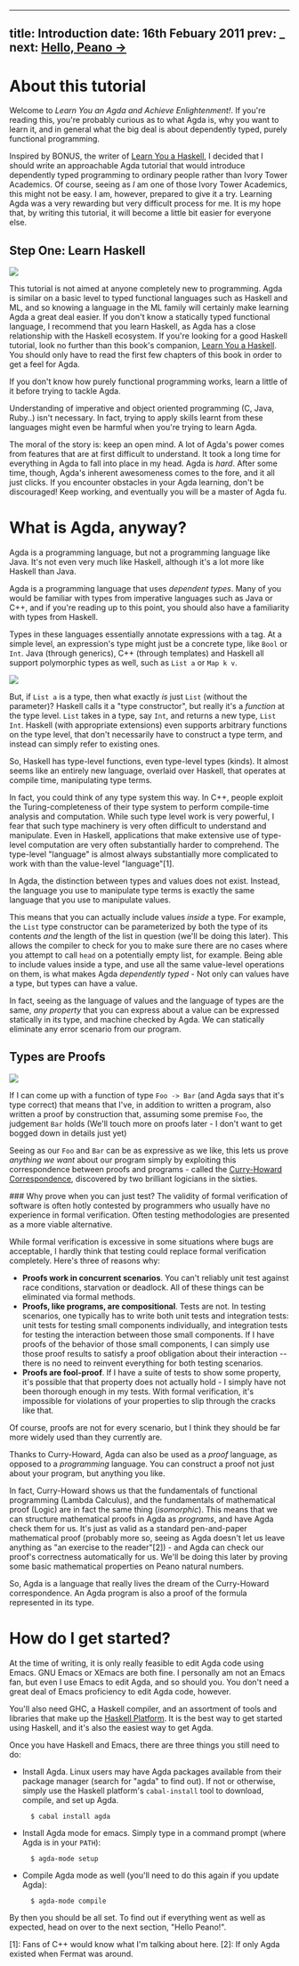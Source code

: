 -----
title: Introduction
date: 16th Febuary 2011
prev: _
next: <a href="/pages/peano.html">Hello, Peano → </a>
-----

About this tutorial
===================

Welcome to *Learn You an Agda and Achieve Enlightenment!*. If you're reading this, 
you're probably curious as to what Agda is, why you want to learn it, and in general what 
the big deal is about dependently typed, purely functional programming.

Inspired by BONUS, the writer of [Learn You a Haskell](http://learnyouahaskell.com), I decided
that I should write an approachable Agda tutorial that would introduce dependently typed
programming to ordinary people rather than Ivory Tower Academics. Of course, seeing as
*I* am one of those Ivory Tower Academics, this might not be easy. I am, however, prepared
to give it a try. Learning Agda was a very rewarding but very difficult process for me. It
is my hope that, by writing this tutorial, it will become a little bit easier for everyone
else.

Step One: Learn Haskell
-----------------------

<img class='img left' src='/static/koala.png' />

This tutorial is not aimed at anyone completely new to programming. Agda is similar on
a basic level to typed functional languages such as Haskell and ML, and so knowing a 
language in the ML family will certainly make learning Agda a great deal easier. If you
don't know a statically typed functional language, I recommend that you learn Haskell,
as Agda has a close relationship with the Haskell ecosystem. If you're looking for a good
Haskell tutorial, look no further than this book's companion, [Learn You a Haskell](http://learnyouahaskell.com).
You should only have to read the first few chapters of this book in order to get a feel
for Agda.

If you don't know how purely functional programming works, learn a little of it before 
trying to tackle Agda.

Understanding of imperative and object oriented programming (C, Java, Ruby..) isn't
necessary. In fact, trying to apply skills learnt from these languages might even be
harmful when you're trying to learn Agda.

The moral of the story is: keep an open mind. A lot of Agda's power comes from features 
that are at first difficult to understand. It took a long time for everything in Agda 
to fall into place in my head. Agda is *hard*. After some time, though, Agda's inherent
awesomeness comes to the fore, and it all just clicks. If you encounter 
obstacles in your Agda learning, don't be discouraged! Keep working, and eventually 
you will be a master of Agda fu.

What is Agda, anyway?
=====================

Agda is a programming language, but not a programming language like Java. It's not 
even very much like Haskell, although it's a lot more like Haskell than Java. 

Agda is a programming language that uses *dependent types*. Many of you would
be familiar with types from imperative languages such as Java or C++, and if you're
reading up to this point, you should also have a familiarity with types from
Haskell.

Types in these languages essentially annotate expressions with a tag. At a simple level,
an expression's type might just be a concrete type, like `Bool` or `Int`. Java (through
generics), C++ (through templates) and Haskell all support polymorphic types as well,
such as `List a` or `Map k v`.

<img class='img right' src='/static/types.png' />

But, if `List a` is a type, then what exactly *is* just `List` (without the parameter)? 
Haskell calls it a "type constructor", but really it's a *function* at the type level. `List` takes in a type, say `Int`,
and returns a new type, `List Int`. Haskell (with appropriate extensions) even supports arbitrary functions on the 
type level, that don't necessarily have to construct a type term, and instead can simply refer to existing ones.

So, Haskell has type-level functions, even type-level types (kinds). It almost seems like
an entirely new language, overlaid over Haskell, that operates at compile time, manipulating 
type terms. 

In fact, you could think of any type system this way. In C++, people exploit the Turing-completeness
of their type system to perform compile-time analysis and computation. While such type level work
is very powerful, I fear that such type machinery is
very often difficult to understand and manipulate. Even in Haskell, applications that make
extensive use of type-level computation are very often substantially harder to comprehend. 
The type-level "language" is almost always substantially more complicated to work with than the value-level "language"[1].

In Agda, the distinction between types and values does not exist. Instead, the language you
use to manipulate type terms is exactly the same language that you use to manipulate values.

This means that you can actually include values *inside* a type. For example, the `List`
type constructor can be parameterized by both the type of its contents *and* the length of 
the list in question (we'll be doing this later). This allows the compiler to check for you
to make sure there are no cases where you attempt to call `head` on a potentially empty list,
for example. Being able to include values inside a type, and use all the same value-level operations
on them, is what makes Agda *dependently typed* - Not only can values have a type, 
but types can have a value.

In fact, seeing as the language of values and the language of types are the same, *any property*
that you can express about a value can be expressed statically in its type, and machine checked
by Agda. We can statically eliminate any error scenario from our program.

Types are Proofs
----------------

<img class='img right' src='/static/owl.png' />

If I can come up with a function of type `Foo -> Bar` (and Agda says that it's type correct)
that means that I've, in addition to written a program, also written a proof by construction
that, assuming some premise `Foo`, the judgement `Bar` holds (We'll touch more on proofs later - 
I don't want to get bogged down in details just yet)

Seeing as our `Foo` and `Bar` can be as expressive as we like, this lets us prove *anything we
want* about our program simply by exploiting this correspondence between proofs and programs -
called the [Curry-Howard Correspondence](http://en.wikipedia.org/wiki/Curry–Howard_correspondence),
discovered by two brilliant logicians in the sixties.

<div class="aside"> 
### Why prove when you can just test?
The validity of formal verification of software is often hotly contested by programmers who usually 
have no experience in formal verification. Often testing methodologies are presented as a more viable
alternative.

While formal verification is excessive in some situations where bugs are acceptable, I hardly think
that testing could replace formal verification completely. Here's three of reasons why:

 * **Proofs work in concurrent scenarios**. You can't reliably unit test against race conditions, starvation 
    or deadlock. All of these things can be eliminated via formal methods.
 * **Proofs, like programs, are compositional**. Tests are not. In testing scenarios, one typically has to
   write both unit tests and integration tests: unit tests for testing small components individually,
   and integration tests for testing the interaction between those small components. If I have proofs
   of the behavior of those small components, I can simply use those proof results to satisfy a proof
   obligation about their interaction -- there is no need to reinvent everything for both testing
   scenarios.
 * **Proofs are fool-proof**. If I have a suite of tests to show some property, it's possible that that
   property does not actually hold - I simply have not been thorough enough in my tests. With formal
   verification, it's impossible for violations of your properties to slip through the cracks like that.


Of course, proofs are not for every scenario, but I think they should be far more widely used than they
currently are.

</div>

Thanks to Curry-Howard, Agda can also be used as a *proof* language, as opposed to a *programming*
language. You can construct a proof not just about your program, but anything you like.

In fact, Curry-Howard shows us that the fundamentals of functional programming (Lambda Calculus), 
and the fundamentals of mathematical proof (Logic) are in fact the same thing (*isomorphic*). This
means that we can structure mathematical proofs in Agda as *programs*, and have Agda check them
for us. It's just as valid as a standard pen-and-paper mathematical proof (probably more so, seeing
as Agda doesn't let us leave anything as "an exercise to the reader"[2]) - and Agda can check
our proof's correctness automatically for us. We'll be doing this later by proving some basic 
mathematical properties on Peano natural numbers.

So, Agda is a language that really lives the dream of the Curry-Howard correspondence. An Agda
program is also a proof of the formula represented in its type.

How do I get started?
=====================

At the time of writing, it is only really feasible to edit Agda code using Emacs. GNU Emacs or XEmacs
are both fine. I personally am not an Emacs fan, but even I use Emacs to edit Agda, and so should you.
You don't need a great deal of Emacs proficiency to edit Agda code, however.

You'll also need GHC, a Haskell compiler, and an assortment of tools and libraries that make up the
[Haskell Platform](http://hackage.haskell.org/platform/). It is the best way to get started using
Haskell, and it's also the easiest way to get Agda.

Once you have Haskell and Emacs, there are three things you still need to do:

* Install Agda. Linux users may have Agda packages available from their package manager (search for
  "agda" to find out). If not or otherwise, simply use the Haskell platform's `cabal-install` tool
  to download, compile, and set up Agda.

        $ cabal install agda

* Install Agda mode for emacs. Simply type in a command prompt (where Agda is in your `PATH`):

        $ agda-mode setup

* Compile Agda mode as well (you'll need to do this again if you update Agda):

        $ agda-mode compile

By then you should be all set. To find out if everything went as well as expected, head on over
to the next section, "Hello Peano!".

[1]: Fans of C++ would know what I'm talking about here.
[2]: If only Agda existed when Fermat was around.
